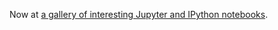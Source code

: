 Now at [a gallery of interesting Jupyter and IPython notebooks](https://github.com/ipython/ipython/wiki/A-gallery-of-interesting-Jupyter-and-IPython-Notebooks).